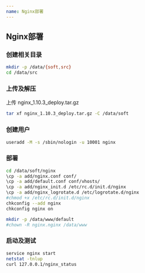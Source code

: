 ```yaml
---
name: Nginx部署
---
```


## Nginx部署

### 创建相关目录
```sh
mkdir -p /data/{soft,src}
cd /data/src
```

### 上传及解压
上传 nginx_1.10.3_deploy.tar.gz
```sh
tar xf nginx_1.10.3_deploy.tar.gz -C /data/soft
```

### 创建用户
```sh
useradd -M -s /sbin/nologin -u 10001 nginx
```

### 部署
```sh
cd /data/soft/nginx
\cp -a add/nginx.conf conf/
\cp -a add/default.conf conf/vhosts/
\cp -a add/nginx_init.d /etc/rc.d/init.d/nginx
\cp -a add/nginx_logrotate.d /etc/logrotate.d/nginx
#chmod +x /etc/rc.d/init.d/nginx
chkconfig --add nginx
chkconfig nginx on
```

```sh
mkdir -p /data/www/default
#chown -R nginx.nginx /data/www
```

### 启动及测试
```sh
service nginx start
netstat -tnlup
curl 127.0.0.1/nginx_status
```



